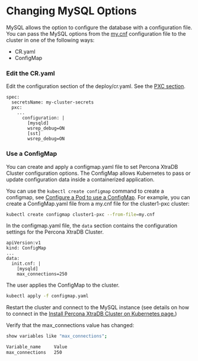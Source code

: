 Changing MySQL Options
============================================================================

MySQL allows the option to configure the database with a configuration file. You can pass the MySQL options from the [my.cnf](https://dev.mysql.com/doc/refman/8.0/en/option-files.html) configuration file to the cluster in one of the following ways:
* CR.yaml
* ConfigMap

### Edit the CR.yaml

Edit the configuration section of the deploy/cr.yaml. See the [PXC section]( https://percona.github.io/percona-xtradb-cluster-operator/configure/operator).

```
spec:
  secretsName: my-cluster-secrets
  pxc:
    ...
      configuration: |
        [mysqld]
        wsrep_debug=ON
        [sst]
        wsrep_debug=ON
```

### Use a ConfigMap

You can create and apply a configmap.yaml file to set Percona XtraDB Cluster configuration options. The ConfigMap allows Kubernetes to pass or update configuration data inside a containerized application.

You can use the `kubectl create configmap` command to create a configmap, see [Configure a Pod to use a ConfigMap](https://kubernetes.io/docs/tasks/configure-pod-container/configure-pod-configmap/#create-a-configmap). For example, you can create a ConfigMap.yaml file from a my.cnf file for the cluster1-pxc cluster:

```bash
kubectl create configmap cluster1-pxc --from-file=my.cnf
```
In the configmap.yaml file, the `data` section contains the configuration settings for the Percona XtraDB Cluster.

```
apiVersion:v1
kind: ConfigMap
...
data:
  init.cnf: |
    [mysqld]
    max_connections=250
```

The user applies the ConfigMap to the cluster.
```bash
kubectl apply -f configmap.yaml
```

Restart the cluster and connect to the MySQL instance (see details on how to connect in the [Install Percona XtraDB Cluster on Kubernetes page.](https://percona.github.io/percona-xtradb-cluster-operator/install/kubernetes))

Verify that the max_connections value has changed:
```bash
show variables like "max_connections";

Variable_name     Value
max_connections   250
```  
